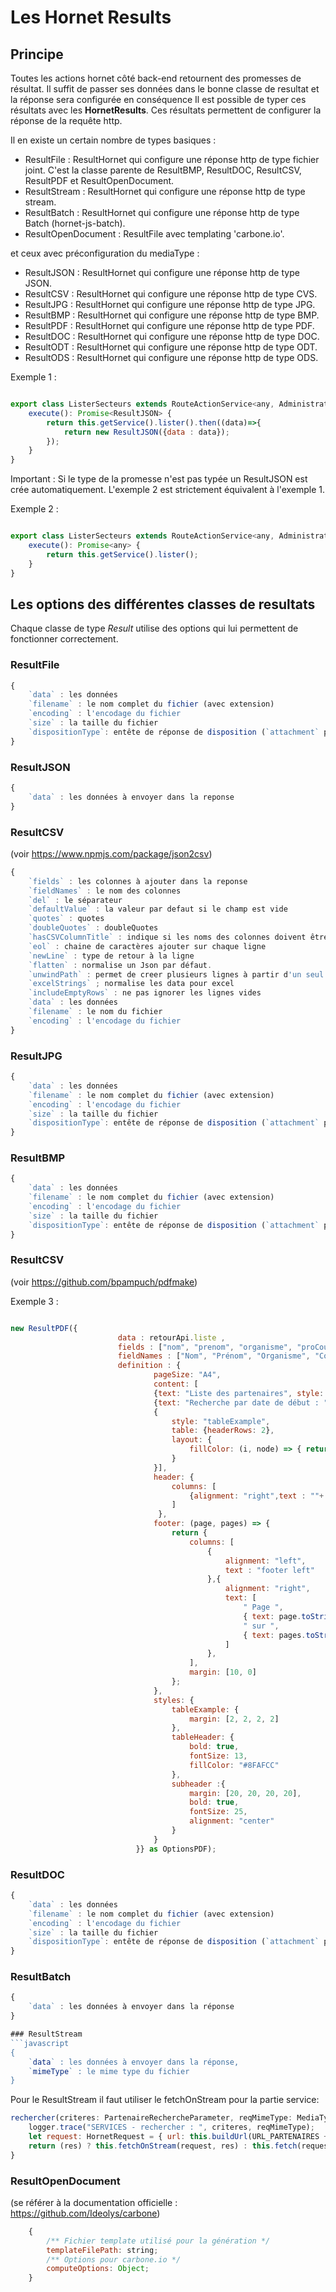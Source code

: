 # Les Hornet Results

## Principe

Toutes les actions hornet côté back-end retournent des promesses de résultat.
Il suffit de passer ses données dans le bonne classe de resultat et la réponse sera configurée en conséquence
Il est possible de typer ces résultats avec les **HornetResults**.
Ces résultats permettent de configurer la réponse de la requête http.

Il en existe un certain nombre de types basiques :

* ResultFile : ResultHornet qui configure une réponse http de type fichier joint. C'est la classe parente de ResultBMP, ResultDOC, ResultCSV, ResultPDF et ResultOpenDocument.
* ResultStream : ResultHornet qui configure une réponse http de type stream.
* ResultBatch : ResultHornet qui configure une réponse http de type Batch (hornet-js-batch).
* ResultOpenDocument : ResultFile avec templating 'carbone.io'.

et ceux avec préconfiguration du mediaType :
* ResultJSON   : ResultHornet qui configure une réponse http de type JSON.
* ResultCSV    : ResultHornet qui configure une réponse http de type CVS.
* ResultJPG    : ResultHornet qui configure une réponse http de type JPG.
* ResultBMP    : ResultHornet qui configure une réponse http de type BMP.
* ResultPDF    : ResultHornet qui configure une réponse http de type PDF.
* ResultDOC    : ResultHornet qui configure une réponse http de type DOC.
* ResultODT    : ResultHornet qui configure une réponse http de type ODT.
* ResultODS    : ResultHornet qui configure une réponse http de type ODS.

Exemple 1 :
```javascript

export class ListerSecteurs extends RouteActionService<any, AdministrationSecteurService> {
    execute(): Promise<ResultJSON> {
        return this.getService().lister().then((data)=>{
            return new ResultJSON({data : data});
        });
    }
}

```

Important : Si le type de la promesse n'est pas typée un ResultJSON est crée automatiquement.
L'exemple 2 est strictement équivalent à l'exemple 1.

Exemple 2 :
```javascript

export class ListerSecteurs extends RouteActionService<any, AdministrationSecteurService> {
    execute(): Promise<any> {
        return this.getService().lister();
    }
}

```
## Les options des différentes classes de resultats

Chaque classe de type *Result* utilise des options qui lui permettent de fonctionner correctement.

### ResultFile
```javascript
{
    `data` : les données
    `filename` : le nom complet du fichier (avec extension)
    `encoding` : l'encodage du fichier
    `size` : la taille du fichier
    `dispositionType`: entête de réponse de disposition (`attachment` par défaut)
}
```

### ResultJSON
```javascript
{
    `data` : les données à envoyer dans la reponse
}
```

### ResultCSV
(voir https://www.npmjs.com/package/json2csv)

```javascript
{
    `fields` : les colonnes à ajouter dans la reponse
    `fieldNames` : le nom des colonnes
    `del` : le séparateur
    `defaultValue` : la valeur par defaut si le champ est vide
    `quotes` : quotes
    `doubleQuotes` : doubleQuotes
    `hasCSVColumnTitle` : indique si les noms des colonnes doivent être affichés
    `eol` : chaine de caractères ajouter sur chaque ligne
    `newLine` : type de retour à la ligne
    `flatten` : normalise un Json par défaut.
    `unwindPath` : permet de creer plusieurs lignes à partir d'un seul json
    `excelStrings` ; normalise les data pour excel
    `includeEmptyRows` : ne pas ignorer les lignes vides
    `data` : les données
    `filename` : le nom du fichier
    `encoding` : l'encodage du fichier
}
```

### ResultJPG
```javascript
{
    `data` : les données
    `filename` : le nom complet du fichier (avec extension)
    `encoding` : l'encodage du fichier
    `size` : la taille du fichier
    `dispositionType`: entête de réponse de disposition (`attachment` par défaut)
}
```

### ResultBMP
```javascript
{
    `data` : les données
    `filename` : le nom complet du fichier (avec extension)
    `encoding` : l'encodage du fichier
    `size` : la taille du fichier
    `dispositionType`: entête de réponse de disposition (`attachment` par défaut)
}
```

### ResultCSV
(voir https://github.com/bpampuch/pdfmake)

Exemple 3 :
```javascript

new ResultPDF({
                        data : retourApi.liste ,
                        fields : ["nom", "prenom", "organisme", "proCourriel"],
                        fieldNames : ["Nom", "Prénom", "Organisme", "Courriel"],
                        definition : {
                                pageSize: "A4",
                                content: [
                                {text: "Liste des partenaires", style: "subheader"},
                                {text: "Recherche par date de début : " + DateUtils.formatInTZ(retourApi.listeCriteres.startDate, DateUtils.YMD_Formats[0])},
                                {
                                    style: "tableExample",
                                    table: {headerRows: 2},
                                    layout: {
                                        fillColor: (i, node) => { return (i % 2 === 0) ?  "#F3F6F8" : null; }
                                    }
                                }],
                                header: {
                                    columns: [
                                        {alignment: "right",text : ""+ DateUtils.formatInTZ(new Date(), DateUtils.YMD_Formats[0])}
                                    ]
                                 },
                                footer: (page, pages) => {
                                    return {
                                        columns: [
                                            {
                                                alignment: "left",
                                                text : "footer left"
                                            },{
                                                alignment: "right",
                                                text: [
                                                    " Page ",
                                                    { text: page.toString() },
                                                    " sur ",
                                                    { text: pages.toString()}
                                                ]
                                            },
                                        ],
                                        margin: [10, 0]
                                    };
                                },
                                styles: {
                                    tableExample: {
                                        margin: [2, 2, 2, 2]
                                    },
                                    tableHeader: {
                                        bold: true,
                                        fontSize: 13,
                                        fillColor: "#8FAFCC"
                                    },
                                    subheader :{
                                        margin: [20, 20, 20, 20],
                                        bold: true,
                                        fontSize: 25,
                                        alignment: "center"
                                    }
                                }
                            }} as OptionsPDF);

```

### ResultDOC
```javascript
{
    `data` : les données
    `filename` : le nom complet du fichier (avec extension)
    `encoding` : l'encodage du fichier
    `size` : la taille du fichier
    `dispositionType`: entête de réponse de disposition (`attachment` par défaut)
}
```

### ResultBatch
```javascript
{
    `data` : les données à envoyer dans la réponse
}

### ResultStream
```javascript
{
    `data` : les données à envoyer dans la réponse,
    `mimeType` : le mime type du fichier
}
```

Pour le ResultStream il faut utiliser le fetchOnStream pour la partie service:
```javascript
rechercher(criteres: PartenaireRechercheParameter, reqMimeType: MediaType, res?: NodeJS.WritableStream): Promise<any> {
    logger.trace("SERVICES - rechercher : ", criteres, reqMimeType);
    let request: HornetRequest = { url: this.buildUrl(URL_PARTENAIRES + URL_PAR_RECHERCHE), method: "post", data: criteres, typeMime: reqMimeType };
    return (res) ? this.fetchOnStream(request, res) : this.fetch(request);
}
```

### ResultOpenDocument
(se référer à la documentation officielle : https://github.com/Ideolys/carbone)

```javascript
    {
        /** Fichier template utilisé pour la génération */
        templateFilePath: string;
        /** Options pour carbone.io */
        computeOptions: Object;
    }
```